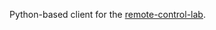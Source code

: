 Python-based client for the [remote-control-lab](https://gitlab.com/marcomiretti/remote-control-lab).
